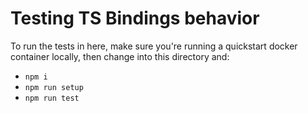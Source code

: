# Testing TS Bindings behavior

To run the tests in here, make sure you're running a quickstart docker container locally, then change into this directory and:

- `npm i`
- `npm run setup`
- `npm run test`
